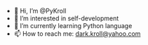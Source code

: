 - 👋 Hi, I’m @PyKroll
- 👀 I’m interested in self-development
- 🌱 I’m currently learning Python language
- 📫 How to reach me: dark.kroll@yahoo.com

<!---
PyKroll/PyKroll is a ✨ special ✨ repository because its `README.md` (this file) appears on your GitHub profile.
You can click the Preview link to take a look at your changes.
--->
